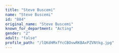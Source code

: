 ```yaml
---
title: "Steve Buscemi"
name: "Steve Buscemi"
id: "884"
original_name: "Steve Buscemi"
known_for_department: "Acting"
gender: "2"
adult: "false"
profile_path: "/lQKdHMxfYcCBOvwRKBAxPZVNtkg.jpg"
---
```

